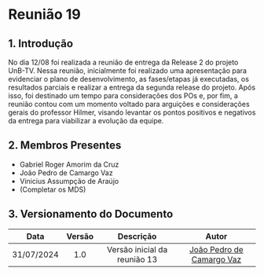 # Reunião 19

## 1. Introdução

No dia 12/08 foi realizada a reunião de entrega da Release 2 do projeto UnB-TV. Nessa reunião, inicialmente foi realizado uma apresentação para evidenciar o plano de desenvolvimento, as fases/etapas já executadas, os resultados parciais e realizar a entrega da segunda release do projeto. Após isso, foi destinado um tempo para considerações dos POs e, por fim, a reunião contou com um momento voltado para arguições e considerações gerais do professor Hilmer, visando levantar os pontos positivos e negativos da entrega para viabilizar a evolução da equipe. 

## 2. Membros Presentes

  - Gabriel Roger Amorim da Cruz
  - João Pedro de Camargo Vaz
  - Vinicius Assumpção de Araújo
  - (Completar os MDS)
## 3. Versionamento do Documento

| Data | Versão | Descrição | Autor |
| :-----: | :-------------: | :---------------: | :-: |
| 31/07/2024 | 1.0 | Versão inicial da reunião 13 | [João Pedro de Camargo Vaz](https://github.com/JoaoPedro0803) |